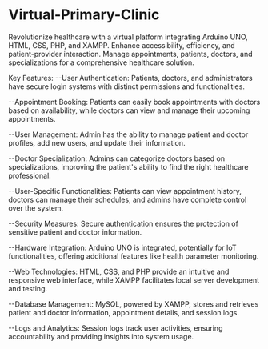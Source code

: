 # Virtual-Primary-Clinic
Revolutionize healthcare with a virtual platform integrating Arduino UNO, HTML, CSS, PHP, and XAMPP. Enhance accessibility, efficiency, and patient-provider interaction. Manage appointments, patients, doctors, and specializations for a comprehensive healthcare solution.

Key Features:
--User Authentication: Patients, doctors, and administrators have secure login systems with distinct permissions and functionalities.

--Appointment Booking: Patients can easily book appointments with doctors based on availability, while doctors can view and manage their upcoming appointments.

--User Management: Admin has the ability to manage patient and doctor profiles, add new users, and update their information.

--Doctor Specialization: Admins can categorize doctors based on specializations, improving the patient's ability to find the right healthcare professional.

--User-Specific Functionalities: Patients can view appointment history, doctors can manage their schedules, and admins have complete control over the system.

--Security Measures: Secure authentication ensures the protection of sensitive patient and doctor information.

--Hardware Integration: Arduino UNO is integrated, potentially for IoT functionalities, offering additional features like health parameter monitoring.

--Web Technologies: HTML, CSS, and PHP provide an intuitive and responsive web interface, while XAMPP facilitates local server development and testing.

--Database Management: MySQL, powered by XAMPP, stores and retrieves patient and doctor information, appointment details, and session logs.

--Logs and Analytics: Session logs track user activities, ensuring accountability and providing insights into system usage.
